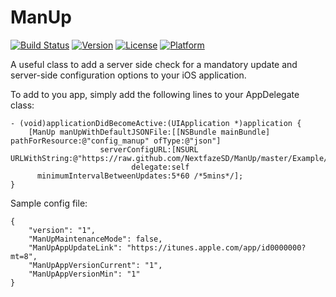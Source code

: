 # ManUp

[![Build Status](https://travis-ci.org/NextFaze/ManUp.svg?style=flat)](https://travis-ci.org/NextFaze/ManUp)
[![Version](https://img.shields.io/cocoapods/v/ManUp.svg?style=flat)](http://cocoapods.org/pods/ManUp)
[![License](https://img.shields.io/cocoapods/l/ManUp.svg?style=flat)](http://cocoapods.org/pods/ManUp)
[![Platform](https://img.shields.io/cocoapods/p/ManUp.svg?style=flat)](http://cocoapods.org/pods/ManUp)

A useful class to add a server side check for a mandatory update and server-side configuration options to your iOS application.

To add to you app, simply add the following lines to your AppDelegate class:

	- (void)applicationDidBecomeActive:(UIApplication *)application {
	    [ManUp manUpWithDefaultJSONFile:[[NSBundle mainBundle] pathForResource:@"config_manup" ofType:@"json"]
	                    serverConfigURL:[NSURL URLWithString:@"https://raw.github.com/NextfazeSD/ManUp/master/Example/ManUpDemo/ManUpDemo/TestFiles/test_Link_UpgradeAvailable.json"]
	                           delegate:self
	      minimumIntervalBetweenUpdates:5*60 /*5mins*/];
	}

Sample config file:

	{
		"version": "1",
		"ManUpMaintenanceMode": false,
		"ManUpAppUpdateLink": "https://itunes.apple.com/app/id0000000?mt=8",
		"ManUpAppVersionCurrent": "1",
		"ManUpAppVersionMin": "1"
	}
